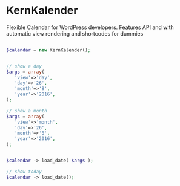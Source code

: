 # KernKalender
Flexible Calendar for WordPress developers. Features API and with automatic view rendering and shortcodes for dummies


```php

$calendar = new KernKalender();


// show a day
$args = array(
   'view'=>'day',
   'day'=>'26',
   'month'=>'8',
   'year'=>'2016',
);

// show a month
$args = array(
   'view'=>'month',
   'day'=>'26',
   'month'=>'8',
   'year'=>'2016',
);


$calendar -> load_date( $args );

// show today
$calendar -> load_date();


```
